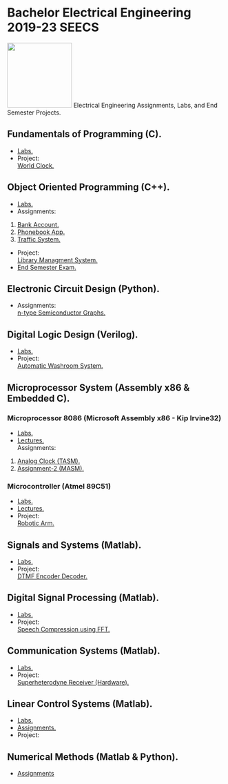 # Bachelor Electrical Engineering 2019-23 SEECS
<img src="https://user-images.githubusercontent.com/76210541/156714947-d82a2fab-6bc0-4189-99ef-f7761976ee3e.png" width="150" height="150">
Electrical Engineering Assignments, Labs, and End Semester Projects.
<br/>


## Fundamentals of Programming (C).
- [Labs.](https://github.com/saudzahirr/LAPS/tree/main/Fundamentals%20of%20Programming.%20(C)/Labs)
- Project:<br/>[World Clock.](https://github.com/saudzahirr/LAPS/tree/main/Fundamentals%20of%20Programming.%20(C)/Project)

## Object Oriented Programming (C++).
- [Labs.](https://github.com/saudzahirr/LAPS/tree/main/Object%20Oriented%20Programming.%20(C%2B%2B)/Labs)
- Assignments:<br/>
1) [Bank Account.](https://github.com/saudzahirr/LAPS/tree/main/Object%20Oriented%20Programming.%20(C%2B%2B)/Assignments/Bank%20Account)<br/>
2) [Phonebook App.](https://github.com/saudzahirr/LAPS/tree/main/Object%20Oriented%20Programming.%20(C%2B%2B)/Assignments/Phonebook%20App)<br/>
3) [Traffic System.](https://github.com/saudzahirr/LAPS/tree/main/Object%20Oriented%20Programming.%20(C%2B%2B)/Assignments/Traffic%20System)<br/>
- Project:<br/>[Library Managment System.](https://github.com/saudzahirr/LAPS/tree/main/Object%20Oriented%20Programming.%20(C%2B%2B)/Project)
- [End Semester Exam.](https://github.com/saudzahirr/LAPS/tree/main/Object%20Oriented%20Programming.%20(C%2B%2B)/End%20Semester%20Exam)

## Electronic Circuit Design (Python).
- Assignments:<br/>
[n-type Semiconductor Graphs.](https://github.com/saudzahirr/LAPS/tree/main/Electronic%20Devices%20%26%20Circuits.%20(Python)/Assignments)

## Digital Logic Design (Verilog).
- [Labs.](https://github.com/saudzahirr/LAPS/tree/main/Digital%20Logic%20Design.%20(Verilog)/Labs)
- Project:<br/>[Automatic Washroom System.](https://github.com/saudzahirr/LAPS/tree/main/Digital%20Logic%20Design.%20(Verilog)/Project)

## Microprocessor System (Assembly x86 & Embedded C).
### Microprocessor 8086 (Microsoft Assembly x86 - Kip Irvine32)
- [Labs.](https://github.com/saudzahirr/LAPS/tree/main/Microprocessor%20Systems.%20(Assembly%20%26%20Embedded%20C)/Labs/Microprocessor%208086)
- [Lectures.](https://github.com/saudzahirr/LAPS/tree/main/Microprocessor%20Systems.%20(Assembly%20%26%20Embedded%20C)/Lectures/Microprocessor%208086)<br/>
Assignments:<br/>
1) [Analog Clock (TASM).](https://github.com/saudzahirr/LAPS/tree/main/Microprocessor%20Systems.%20(Assembly%20%26%20Embedded%20C)/Assignments/Analog%20Clock%20(TASM))
2) [Assignment-2 (MASM).](https://github.com/saudzahirr/LAPS/tree/main/Microprocessor%20Systems.%20(Assembly%20%26%20Embedded%20C)/Assignments/Assignment-2%20(MASM))
### Microcontroller (Atmel 89C51)
- [Labs.](https://github.com/saudzahirr/LAPS/tree/main/Microprocessor%20Systems.%20(Assembly%20%26%20Embedded%20C)/Labs/Microcontroller%208051)
- [Lectures.](https://github.com/saudzahirr/LAPS/tree/main/Microprocessor%20Systems.%20(Assembly%20%26%20Embedded%20C)/Lectures/Microcontroller%208051)
- Project:<br/>[Robotic Arm.](https://github.com/saudzahirr/LAPS/tree/main/Microprocessor%20Systems.%20(Assembly%20%26%20Embedded%20C)/Project)

## Signals and Systems (Matlab).
- [Labs.](https://github.com/saudzahirr/LAPS/tree/main/Signals%20%26%20Systems.%20(MATLAB)/Labs)
- Project:<br/>[DTMF Encoder Decoder.](https://github.com/saudzahirr/LAPS/tree/main/Signals%20%26%20Systems.%20(MATLAB)/Project)

## Digital Signal Processing (Matlab).
- [Labs.](https://github.com/saudzahirr/LAPS/tree/main/Digital%20Signal%20Processing.%20(MATLAB)/Labs)
- Project:<br/>[Speech Compression using FFT.](https://github.com/saudzahirr/EELAPS/tree/main/Digital%20Signal%20Processing.%20(MATLAB)/Project)

## Communication Systems (Matlab).
- [Labs.](https://github.com/saudzahirr/LAPS/tree/main/Communication%20Systems.%20(MATLAB)/Labs)
- Project:<br/>[Superheterodyne Receiver (Hardware).](https://github.com/saudzahirr/EELAPS/tree/main/Communication%20Systems.%20(MATLAB)/Project)

## Linear Control Systems (Matlab).
- [Labs.](https://github.com/saudzahirr/EELAPS/tree/main/Linear%20Control%20Systems/Labs)
- [Assignments.](https://github.com/saudzahirr/EELAPS/blob/main/Linear%20Control%20Systems/Assignments)
- Project:<br/>

## Numerical Methods (Matlab & Python).
- [Assignments](https://github.com/saudzahirr/EELAPS/tree/main/Numerical%20Methods/Assignments)
<br/>
